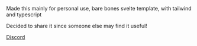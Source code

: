 Made this mainly for personal use, bare bones svelte template, with tailwind and typescript

Decided to share it since someone else may find it useful!

[Discord](https://discord.gg/R9cpRtR7WM)